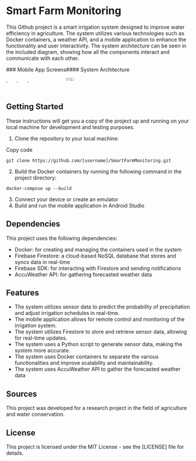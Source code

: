 
# Smart Farm Monitoring

This Github project is a smart irrigation system designed to improve water efficiency in agriculture. The system utilizes various technologies such as Docker containers, a weather API, and a mobile application to enhance the functionality and user interactivity. The system architecture can be seen in the included diagram, showing how all the components interact and communicate with each other.


<div style="display: flex;">
  <div style="display: inline-block;">
    ### Mobile App Screens
    <p>
      <img src="https://i.ibb.co/zGbtGpm/splash.png" width="15%" >
      <img src="https://i.ibb.co/hyS7czS/homepage.png" width="15%" >
      <img src="https://i.ibb.co/F5yW3CF/plantation.png" width="15%" >
    </p>
  </div>
  <div style="display: inline-block;">
    #### System Architecture
    <p>
      <img src="https://i.ibb.co/KFWG9Mw/architecture.png" width="35%" >
     </p>
  </div>
</div>

## Getting Started

These instructions will get you a copy of the project up and running on your local machine for development and testing purposes.

1.  Clone the repository to your local machine:

Copy code

`git clone https://github.com/[username]/SmartFarmMonitoring.git`

2.  Build the Docker containers by running the following command in the project directory:

`docker-compose up --build`

3.  Connect your device or create an emulator
4.  Build and run the mobile application in Android Studio

## Dependencies

This project uses the following dependencies:

-   Docker: for creating and managing the containers used in the system
-   Firebase Firestore: a cloud-based NoSQL database that stores and syncs data in real-time
-   Firebase SDK: for interacting with Firestore and sending notifications
-   AccuWeather API: for gathering forecasted weather data

## Features

-   The system utilizes sensor data to predict the probability of precipitation and adjust irrigation schedules in real-time.
-   The mobile application allows for remote control and monitoring of the irrigation system.
-   The system utilizes Firestore to store and retrieve sensor data, allowing for real-time updates.
-   The system uses a Python script to generate sensor data, making the system more accurate.
-   The system uses Docker containers to separate the various functionalities and improve scalability and maintainability.
-   The system uses AccuWeather API to gather the forecasted weather data

## Sources

This project was developed for a research project in the field of agriculture and water conservation.

## License

This project is licensed under the MIT License - see the [LICENSE] file for details.
